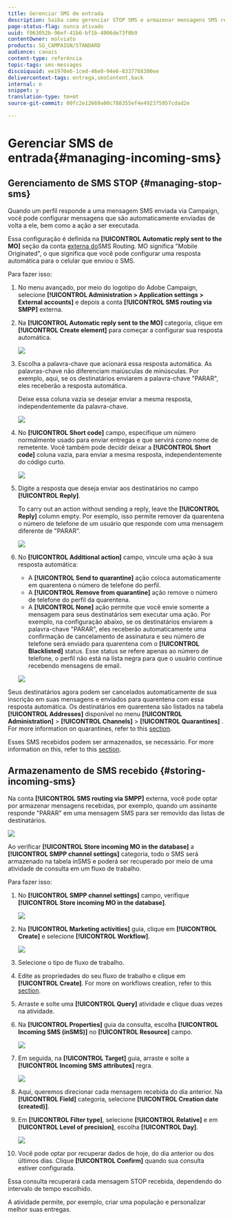 ```yaml
---
title: Gerenciar SMS de entrada
description: Saiba como gerenciar STOP SMS e armazenar mensagens SMS recebidas no Adobe Campaign.
page-status-flag: nunca ativado
uuid: f063052b-96ef-41b6-bf1b-4006de73f0b9
contentOwner: molviato
products: SG_CAMPAIGN/STANDARD
audience: canais
content-type: referência
topic-tags: sms-messages
discoiquuid: ee1970e6-1ced-46e0-94e6-8337768300ee
delivercontext-tags: entrega,smsContent,back
internal: n
snippet: y
translation-type: tm+mt
source-git-commit: 00fc2e12669a00c788355ef4e492375957cdad2e

---
```



# Gerenciar SMS de entrada{#managing-incoming-sms}

## Gerenciamento de SMS STOP {#managing-stop-sms}

Quando um perfil responde a uma mensagem SMS enviada via Campaign, você pode configurar mensagens que são automaticamente enviadas de volta a ele, bem como a ação a ser executada.

Essa configuração é definida na **[!UICONTROL Automatic reply sent to the MO]** seção da conta [externa do](../../administration/using/configuring-sms-channel.md#defining-an-sms-routing)SMS Routing. MO significa "Mobile Originated", o que significa que você pode configurar uma resposta automática para o celular que enviou o SMS.

Para fazer isso:

1. No menu avançado, por meio do logotipo do Adobe Campaign, selecione **[!UICONTROL Administration > Application settings > External accounts]** e depois a conta **[!UICONTROL SMS routing via SMPP]** externa.
1. Na **[!UICONTROL Automatic reply sent to the MO]** categoria, clique em **[!UICONTROL Create element]** para começar a configurar sua resposta automática.

   ![](assets/sms_mo_1.png)

1. Escolha a palavra-chave que acionará essa resposta automática. As palavras-chave não diferenciam maiúsculas de minúsculas. Por exemplo, aqui, se os destinatários enviarem a palavra-chave "PARAR", eles receberão a resposta automática.

   Deixe essa coluna vazia se desejar enviar a mesma resposta, independentemente da palavra-chave.

   ![](assets/sms_mo_2.png)

1. No **[!UICONTROL Short code]** campo, especifique um número normalmente usado para enviar entregas e que servirá como nome de remetente. Você também pode decidir deixar a **[!UICONTROL Short code]** coluna vazia, para enviar a mesma resposta, independentemente do código curto.

   ![](assets/sms_mo_4.png)

1. Digite a resposta que deseja enviar aos destinatários no campo **[!UICONTROL Reply]**.

   To carry out an action without sending a reply, leave the **[!UICONTROL Reply]** column empty. Por exemplo, isso permite remover da quarentena o número de telefone de um usuário que responde com uma mensagem diferente de "PARAR".

   ![](assets/sms_mo_3.png)

1. No **[!UICONTROL Additional action]** campo, vincule uma ação à sua resposta automática:

   * A **[!UICONTROL Send to quarantine]** ação coloca automaticamente em quarentena o número de telefone do perfil.
   * A **[!UICONTROL Remove from quarantine]** ação remove o número de telefone do perfil da quarentena.
   * A **[!UICONTROL None]** ação permite que você envie somente a mensagem para seus destinatários sem executar uma ação.
   Por exemplo, na configuração abaixo, se os destinatários enviarem a palavra-chave "PARAR", eles receberão automaticamente uma confirmação de cancelamento de assinatura e seu número de telefone será enviado para quarentena com o **[!UICONTROL Blacklisted]** status. Esse status se refere apenas ao número de telefone, o perfil não está na lista negra para que o usuário continue recebendo mensagens de email.

   ![](assets/sms_mo.png)

Seus destinatários agora podem ser cancelados automaticamente de sua inscrição em suas mensagens e enviados para quarentena com essa resposta automática. Os destinatários em quarentena são listados na tabela **[!UICONTROL Addresses]** disponível no menu **[!UICONTROL Administration]** &gt; **[!UICONTROL Channels]** &gt; **[!UICONTROL Quarantines]** . For more information on quarantines, refer to this [section](../../sending/using/understanding-quarantine-management.md).

Esses SMS recebidos podem ser armazenados, se necessário. For more information on this, refer to this [section](#storing-incoming-sms).

## Armazenamento de SMS recebido {#storing-incoming-sms}

Na conta **[!UICONTROL SMS routing via SMPP]** externa, você pode optar por armazenar mensagens recebidas, por exemplo, quando um assinante responde "PARAR" em uma mensagem SMS para ser removido das listas de destinatários.

![](assets/sms_config_mo_1.png)

Ao verificar **[!UICONTROL Store incoming MO in the database]** a **[!UICONTROL SMPP channel settings]** categoria, todo o SMS será armazenado na tabela inSMS e poderá ser recuperado por meio de uma atividade de consulta em um fluxo de trabalho.

Para fazer isso:

1. No **[!UICONTROL SMPP channel settings]** campo, verifique **[!UICONTROL Store incoming MO in the database]**.

   ![](assets/sms_config_mo_2.png)

1. Na **[!UICONTROL Marketing activities]** guia, clique em **[!UICONTROL Create]** e selecione **[!UICONTROL Workflow]**.

   ![](assets/sms_config_mo_3.png)

1. Selecione o tipo de fluxo de trabalho.
1. Edite as propriedades do seu fluxo de trabalho e clique em **[!UICONTROL Create]**. For more on workflows creation, refer to this [section](../../automating/using/building-a-workflow.md).
1. Arraste e solte uma **[!UICONTROL Query]** atividade e clique duas vezes na atividade.
1. Na **[!UICONTROL Properties]** guia da consulta, escolha **[!UICONTROL Incoming SMS (inSMS)]** no **[!UICONTROL Resource]** campo.

   ![](assets/sms_config_mo_4.png)

1. Em seguida, na **[!UICONTROL Target]** guia, arraste e solte a **[!UICONTROL Incoming SMS attributes]** regra.

   ![](assets/sms_config_mo_5.png)

1. Aqui, queremos direcionar cada mensagem recebida do dia anterior. Na **[!UICONTROL Field]** categoria, selecione **[!UICONTROL Creation date (created)]**.
1. Em **[!UICONTROL Filter type]**, selecione **[!UICONTROL Relative]** e em **[!UICONTROL Level of precision]**, escolha **[!UICONTROL Day]**.

   ![](assets/sms_config_mo_6.png)

1. Você pode optar por recuperar dados de hoje, do dia anterior ou dos últimos dias. Clique **[!UICONTROL Confirm]** quando sua consulta estiver configurada.

Essa consulta recuperará cada mensagem STOP recebida, dependendo do intervalo de tempo escolhido.

A atividade permite, por exemplo, criar uma população e personalizar melhor suas entregas.
